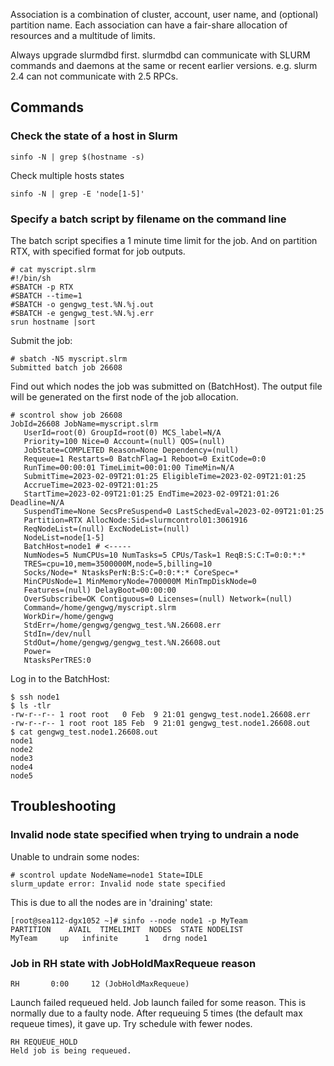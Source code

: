 Association is a combination of cluster, account, user name, and (optional) partition name.
Each association can have a fair-share allocation of resources and a multitude of limits.

Always upgrade slurmdbd first. slurmdbd can communicate with SLURM commands and daemons at the same
or recent earlier versions. e.g. slurm 2.4 can not communicate with 2.5 RPCs.

## Commands

### Check the state of a host in Slurm

```
sinfo -N | grep $(hostname -s)
```

Check multiple hosts states

```
sinfo -N | grep -E 'node[1-5]'
```

### Specify a batch script by filename on the command line

The batch script specifies a 1 minute time limit for the job. And on partition RTX, with specified format for job outputs.

```
# cat myscript.slrm
#!/bin/sh
#SBATCH -p RTX
#SBATCH --time=1
#SBATCH -o gengwg_test.%N.%j.out
#SBATCH -e gengwg_test.%N.%j.err
srun hostname |sort
```

Submit the job:

```
# sbatch -N5 myscript.slrm
Submitted batch job 26608
```

Find out which nodes the job was submitted on (BatchHost).  The output file will be generated on the first node of the job allocation. 

```
# scontrol show job 26608
JobId=26608 JobName=myscript.slrm
   UserId=root(0) GroupId=root(0) MCS_label=N/A
   Priority=100 Nice=0 Account=(null) QOS=(null)
   JobState=COMPLETED Reason=None Dependency=(null)
   Requeue=1 Restarts=0 BatchFlag=1 Reboot=0 ExitCode=0:0
   RunTime=00:00:01 TimeLimit=00:01:00 TimeMin=N/A
   SubmitTime=2023-02-09T21:01:25 EligibleTime=2023-02-09T21:01:25
   AccrueTime=2023-02-09T21:01:25
   StartTime=2023-02-09T21:01:25 EndTime=2023-02-09T21:01:26 Deadline=N/A
   SuspendTime=None SecsPreSuspend=0 LastSchedEval=2023-02-09T21:01:25
   Partition=RTX AllocNode:Sid=slurmcontrol01:3061916
   ReqNodeList=(null) ExcNodeList=(null)
   NodeList=node[1-5]
   BatchHost=node1 # <-----
   NumNodes=5 NumCPUs=10 NumTasks=5 CPUs/Task=1 ReqB:S:C:T=0:0:*:*
   TRES=cpu=10,mem=3500000M,node=5,billing=10
   Socks/Node=* NtasksPerN:B:S:C=0:0:*:* CoreSpec=*
   MinCPUsNode=1 MinMemoryNode=700000M MinTmpDiskNode=0
   Features=(null) DelayBoot=00:00:00
   OverSubscribe=OK Contiguous=0 Licenses=(null) Network=(null)
   Command=/home/gengwg/myscript.slrm
   WorkDir=/home/gengwg
   StdErr=/home/gengwg/gengwg_test.%N.26608.err
   StdIn=/dev/null
   StdOut=/home/gengwg/gengwg_test.%N.26608.out
   Power=
   NtasksPerTRES:0
```

Log in to the BatchHost:

```
$ ssh node1
$ ls -tlr
-rw-r--r-- 1 root root   0 Feb  9 21:01 gengwg_test.node1.26608.err
-rw-r--r-- 1 root root 185 Feb  9 21:01 gengwg_test.node1.26608.out
$ cat gengwg_test.node1.26608.out
node1
node2
node3
node4
node5
```

## Troubleshooting

### Invalid node state specified when trying to undrain a node

Unable to undrain some nodes:

```
# scontrol update NodeName=node1 State=IDLE
slurm_update error: Invalid node state specified
```

This is due to all the nodes are in 'draining' state:

```
[root@sea112-dgx1052 ~]# sinfo --node node1 -p MyTeam
PARTITION    AVAIL  TIMELIMIT  NODES  STATE NODELIST
MyTeam     up   infinite      1   drng node1
```

### Job in RH state with JobHoldMaxRequeue reason

```
RH       0:00     12 (JobHoldMaxRequeue)
```

Launch failed requeued held. Job launch failed for some reason. This is normally due to a faulty node. After requeuing 5 times (the default max requeue times), it gave up. Try schedule with fewer nodes.

```
RH REQUEUE_HOLD
Held job is being requeued.
```
